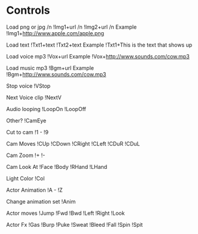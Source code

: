 # Controls

Load png or jpg /n
!Img1+url /n
!Img2+url /n
Example !Img1+http://www.apple.com/apple.png 

Load text 
!Txt1+text 
!Txt2+text 
Example !Txt1+This is the text that shows up 

Load voice mp3 
!Vox+url 
Example !Vox+http://www.sounds.com/cow.mp3 

Load music mp3 
!Bgm+url 
Example !Bgm+http://www.sounds.com/cow.mp3 

Stop voice 
!VStop 

Next Voice clip 
!NextV 

Audio looping 
!LoopOn 
!LoopOff 

Other?
!CamEye 

Cut to cam 
!1 - !9 

Cam Moves 
!CUp 
!CDown 
!CRight 
!CLeft 
!CDuR 
!CDuL 

Cam Zoom 
!+ 
!- 

Cam Look At 
!Face 
!Body 
!RHand 
!LHand 

Light Color 
!Col 

Actor Animation 
!A - !Z 

Change animation set 
!Anim 

Actor moves 
!Jump 
!Fwd 
!Bwd 
!Left 
!Right 
!Look 

Actor Fx 
!Gas 
!Burp 
!Puke 
!Sweat 
!Bleed 
!Fall 
!Spin 
!Spit 





